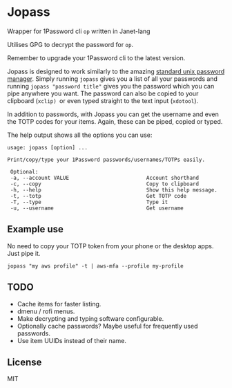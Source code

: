 # Jopass
Wrapper for 1Password cli `op` written in Janet-lang

Utilises GPG to decrypt the password for `op`.

Remember to upgrade your 1Password cli to the latest version.


Jopass is designed to work similarly to the amazing [standard unix password manager](https://www.passwordstore.org/). Simply running `jopass` gives you a list of all your passwords and running `jopass "password title"` gives you the password which you can pipe anywhere you want. The password can also be copied to your clipboard (`xclip) `or even typed straight to the text input (`xdotool`).

In addition to passwords, with Jopass you can get the username and even the TOTP codes for your items. Again, these can be piped, copied or typed.

The help output shows all the options you can use:

```
usage: jopass [option] ...

Print/copy/type your 1Password passwords/usernames/TOTPs easily.

 Optional:
 -a, --account VALUE                         Account shorthand
 -c, --copy                                  Copy to clipboard
 -h, --help                                  Show this help message.
 -t, --totp                                  Get TOTP code
 -T, --type                                  Type it
 -u, --username                              Get username
```

## Example use

No need to copy your TOTP token from your phone or the desktop apps. Just pipe it.

`jopass "my aws profile" -t | aws-mfa --profile my-profile`


## TODO
- Cache items for faster listing.
- dmenu / rofi menus.
- Make decrypting and typing software configurable.
- Optionally cache passwords? Maybe useful for frequently used passwords.
- Use item UUIDs instead of their name.


## License

MIT

